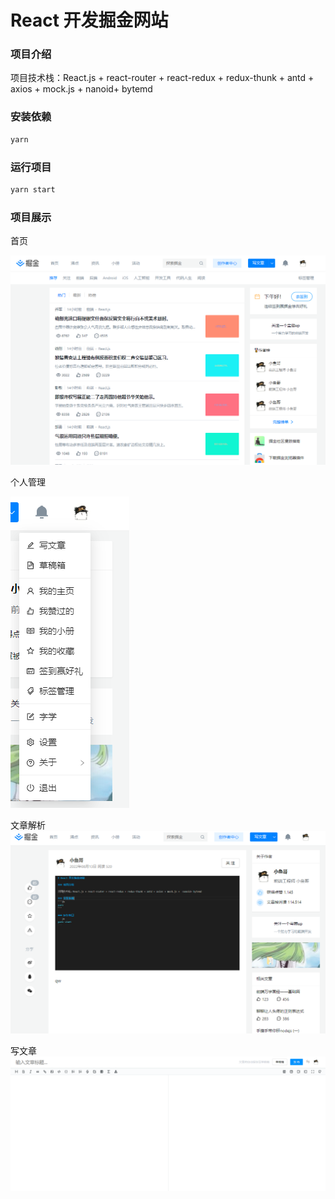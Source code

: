 # React 开发掘金网站

### 项目介绍

项目技术栈：React.js + react-router + react-redux + redux-thunk + antd + axios + mock.js +  nanoid+ bytemd

### 安装依赖

```js
yarn 
```

### 运行项目

```js
yarn start
```

### 项目展示

首页

![image](https://github.com/yes-star/Like_Jue_Jin_Page/blob/master/src/assets/img/%E9%A6%96%E9%A1%B5.png)

个人管理

![image](https://github.com/yes-star/Like_Jue_Jin_Page/blob/master/src/assets/img/%E4%B8%AA%E4%BA%BA%E7%AE%A1%E7%90%86.png)

文章解析
![image](./src/assets/img/%E6%96%87%E7%AB%A0.png)

写文章
![image](./src/assets/img/%E5%86%99%E6%96%87%E7%AB%A0.png)
